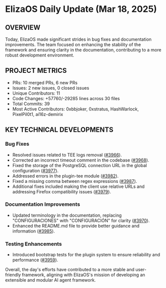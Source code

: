 # ElizaOS Daily Update (Mar 18, 2025)

## OVERVIEW

Today, ElizaOS made significant strides in bug fixes and documentation improvements. The team focused on enhancing the stability of the framework and ensuring clarity in the documentation, contributing to a more robust development environment.

## PROJECT METRICS

- PRs: 10 merged PRs, 6 new PRs
- Issues: 2 new issues, 0 closed issues
- Unique Contributors: 11
- Code Changes: +57760/-29285 lines across 30 files
- Total Commits: 39
- Most Active Contributors: 0xbbjoker, 0xstratus, HashWarlock, PixelPil0t1, ai16z-demirix

## KEY TECHNICAL DEVELOPMENTS

### Bug Fixes

- Resolved issues related to TEE logs removal ([#3966](https://github.com/elizaos/eliza/pull/3966)).
- Corrected an incorrect timeout comment in the codebase ([#3968](https://github.com/elizaos/eliza/pull/3968)).
- Fixed the storage of the PostgreSQL connection URL in the global configuration ([#3977](https://github.com/elizaos/eliza/pull/3977)).
- Addressed errors in the plugin-tee module ([#3982](https://github.com/elizaos/eliza/pull/3982)).
- Fixed a missing comma between regex expressions ([#3987](https://github.com/elizaos/eliza/pull/3987)).
- Additional fixes included making the client use relative URLs and addressing Firefox compatibility issues ([#3979](https://github.com/elizaos/eliza/pull/3979)).

### Documentation Improvements

- Updated terminology in the documentation, replacing "CONFIGURACIONES" with "CONFIGURACIÓN" for clarity ([#3970](https://github.com/elizaos/eliza/pull/3970)).
- Enhanced the README.md file to provide better guidance and information ([#3985](https://github.com/elizaos/eliza/pull/3985)).

### Testing Enhancements

- Introduced bootstrap tests for the plugin system to ensure reliability and performance ([#3959](https://github.com/elizaos/eliza/pull/3959)).

Overall, the day's efforts have contributed to a more stable and user-friendly framework, aligning with ElizaOS's mission of developing an extensible and modular AI agent framework.
